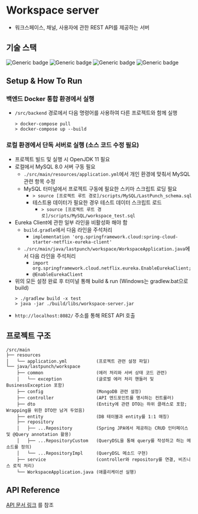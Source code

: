 # Workspace server
- 워크스페이스, 채널, 사용자에 관한 REST API를 제공하는 서버

## 기술 스택
![Generic badge](https://img.shields.io/badge/11-OpenJDK-537E99.svg)
![Generic badge](https://img.shields.io/badge/2.6.2-SpringBoot-6DB33F.svg)
![Generic badge](https://img.shields.io/badge/8.0-MySQL-01578B.svg)
![Generic badge](https://img.shields.io/badge/5.0-MongoDB-81C564.svg)

## Setup & How To Run

### 백엔드 Docker 통합 환경에서 실행
- `/src/backend` 경로에서 다음 명령어를 사용하여 다른 프로젝트와 함께 실행
  ```
  > docker-compose pull
  > docker-compose up --build
  ```

### 로컬 환경에서 단독 서버로 실행 (소스 코드 수정 필요)
- 프로젝트 빌드 및 실행 시 OpenJDK 11 필요
- 로컬에서 MySQL 8.0 서버 구동 필요
  - `./src/main/resources/application.yml`에서 개인 환경에 맞춰서 MySQL 관련 항목 수정
  - MySQL 터미널에서 프로젝트 구동에 필요한 스키마 스크립트 로딩 필요
    - `> source [프로젝트 루트 경로]/scripts/MySQL/LastPunch_schema.sql`
    - 테스트용 데이터가 필요한 경우 테스트 데이터 스크립트 로드
      - `> source [프로젝트 루트 경로]/scripts/MySQL/workspace_test.sql`
- Eureka Client에 관한 일부 라인을 비활성화 해야 함
  - `build.gradle`에서 다음 라인을 주석처리
    - `implementation 'org.springframework.cloud:spring-cloud-starter-netflix-eureka-client'`
  - `./src/main/java/lastpunch/workspace/WorkspaceApplication.java`에서 다음 라인을 주석처리
    - `import org.springframework.cloud.netflix.eureka.EnableEurekaClient;`
    - `@EnableEurekaClient`
- 위의 모든 설정 완료 후 터미널 통해 build & run (Windows는 gradlew.bat으로 build)
  ```
  > ./gradlew build -x test
  > java -jar ./build/libs/workspace-server.jar
  ```
- `http://localhost:8082/` 주소를 통해 REST API 호출

## 프로젝트 구조
```
/src/main
├── resources
│   └── application.yml           (프로젝트 관련 설정 파일)
└── java/lastpunch/workspace
    ├── common                    (에러 처리와 서버 상태 코드 관련)
    │   └── exception             (글로벌 에러 처리 핸들러 및 BusinessException 포함)
    ├── config                    (MongoDB 관련 설정)
    ├── controller                (API 엔드포인트를 명시하는 컨트롤러)
    ├── dto                       (Entity에 관련 DTO는 하위 클래스로 포함; Wrapping을 위한 DTO만 남겨 두었음)
    ├── entity                    (DB 테이블과 entity를 1:1 매칭)
    ├── repository
    │   ├── ...Repository         (Spring JPA에서 제공하는 CRUD 인터페이스 및 @Query annotation 활용)
    │   ├── ...RepositoryCustom   (QueryDSL을 통해 query를 작성하고 하는 메소드를 정의)
    │   └── ...RepositoryImpl     (QueryDSL 메소드 구현)
    ├── service                   (controller와 repository를 연결, 비즈니스 로직 처리)
    └── WorkspaceApplication.java (애플리케이션 실행)
```

## API Reference
[API 문서 링크](https://github.com/njsh4261/SGS_Last_Punch/tree/dev/docs/API_references/workspace_apis.md) 를 참조
